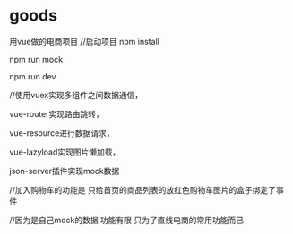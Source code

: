 # goods
用vue做的电商项目
 //启动项目
 npm install  
 
 npm run mock  
 
 npm run dev  
 

 //使用vuex实现多组件之间数据通信，  
 
   vue-router实现路由跳转，  
   
   vue-resource进行数据请求，  
   
   vue-lazyload实现图片懒加载，  
   
   json-server插件实现mock数据  
   


//加入购物车的功能是 只给首页的商品列表的放红色购物车图片的盒子绑定了事件  

//因为是自己mock的数据 功能有限  只为了直线电商的常用功能而已    


